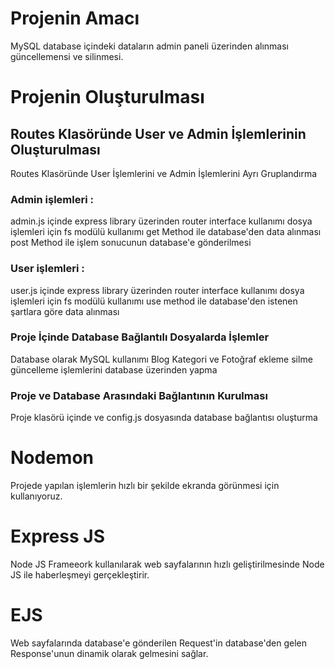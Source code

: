 # Projenin Amacı
MySQL database içindeki dataların admin paneli üzerinden alınması güncellemensi ve silinmesi.

# Projenin Oluşturulması

## Routes Klasöründe User ve Admin İşlemlerinin Oluşturulması
Routes Klasöründe User İşlemlerini ve Admin İşlemlerini Ayrı Gruplandırma

### Admin işlemleri :
admin.js içinde express library üzerinden router interface kullanımı
dosya işlemleri için fs modülü kullanımı
get Method ile database'den data alınması
post Method ile işlem sonucunun database'e gönderilmesi

### User işlemleri :
user.js içinde express library üzerinden router interface kullanımı
dosya işlemleri için fs modülü kullanımı
use method ile database'den istenen şartlara göre data alınması

### Proje İçinde Database Bağlantılı Dosyalarda İşlemler
Database olarak MySQL kullanımı
Blog Kategori ve Fotoğraf ekleme silme güncelleme işlemlerini database üzerinden yapma

### Proje ve Database Arasındaki Bağlantının Kurulması
Proje klasörü içinde ve config.js dosyasında database bağlantısı oluşturma

# Nodemon
Projede yapılan işlemlerin hızlı bir şekilde ekranda görünmesi için kullanıyoruz.

# Express JS
Node JS Frameeork kullanılarak web sayfalarının hızlı geliştirilmesinde Node JS ile haberleşmeyi gerçekleştirir.

# EJS
Web sayfalarında database'e gönderilen Request'in database'den gelen Response'unun dinamik olarak gelmesini sağlar.
